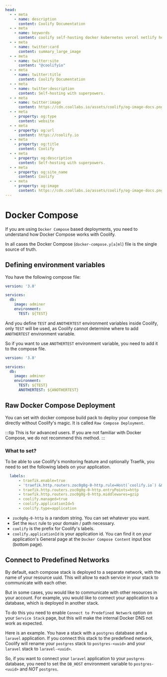 ```yaml
---
head:
  - - meta
    - name: description
      content: Coolify Documentation
  - - meta
    - name: keywords
      content: coolify self-hosting docker kubernetes vercel netlify heroku render digitalocean aws gcp azure
  - - meta
    - name: twitter:card
      content: summary_large_image
  - - meta
    - name: twitter:site
      content: "@coolifyio"
  - - meta
    - name: twitter:title
      content: Coolify Documentation
  - - meta
    - name: twitter:description
      content: Self-hosting with superpowers.
  - - meta
    - name: twitter:image
      content: https://cdn.coollabs.io/assets/coolify/og-image-docs.png
  - - meta
    - property: og:type
      content: website
  - - meta
    - property: og:url
      content: https://coolify.io
  - - meta
    - property: og:title
      content: Coolify
  - - meta
    - property: og:description
      content: Self-hosting with superpowers.
  - - meta
    - property: og:site_name
      content: Coolify
  - - meta
    - property: og:image
      content: https://cdn.coollabs.io/assets/coolify/og-image-docs.png
---
```


# Docker Compose

If you are using `Docker Compose` based deployments, you need to understand how Docker Compose works with Coolify.

In all cases the Docker Compose (`docker-compose.y[a]ml`) file is the single source of truth.

## Defining environment variables

You have the following compose file:

```yaml
version: '3.8'

services:
  db:
    image: adminer
    environment:
      TEST: ${TEST}
```

And you define `TEST` and `ANOTHERTEST` environment variables inside Coolify, only `TEST` will be used, as Coolify cannot determine where to add `ANOTHERTEST` environment variable.

So if you want to use `ANOTHERTEST` environment variable, you need to add it to the compose file.

```yaml
version: '3.8'

services:
  db:
    image: adminer
    environment:
      TEST: ${TEST}
      ANOTHERTEST: ${ANOTHERTEST}
```

## Raw Docker Compose Deployment
You can set with docker compose build pack to deploy your compose file directly without Coolify's magic. It is called `Raw Compose Deployment`.

:::tip
This is for advanced users. If you are not familiar with Docker Compose, we do not recommend this method.
:::

### What to set?
To be able to use Coolify's monitoring feature and optionally Traefik, you need to set the following labels on your application.

```yaml
  labels:
      - traefik.enable=true
      - 'traefik.http.routers.zoc0g0g-0-http.rule=Host(`coolify.io`) && PathPrefix(`/`)'
      - traefik.http.routers.zoc0g0g-0-http.entryPoints=http
      - traefik.http.routers.zoc0g0g-0-http.middlewares=gzip
      - coolify.managed=true
      - coolify.applicationId=5
      - coolify.type=application
```

- `zoc0g0g-0-http` is a random string. You can set whatever you want.
- Set the `Host` rule to your domain / path necessary.
- `coolify` is the prefix for Coolify's labels.
- `coolify.applicationId` is your application id. You can find it on your application's General page at the `Docker Compose Content` input box (bottom page).


## Connect to Predefined Networks
By default, each compose stack is deployed to a separate network, with the name of your resource uuid. This will allow to each service in your stack to communicate with each other.

But in some cases, you would like to communicate with other resources in your account. For example, you would like to connect your application to a database, which is deployed in another stack.

To do this you need to enable `Connect to Predefined Network` option on your `Service Stack` page, but this will make the internal Docker DNS not work as expected.

Here is an example. You have a stack with a `postgres` database and a `laravel` application. If you connect this stack to the predefined network, Coolify will rename your `postgres` stack to `postgres-<uuid>` and your `laravel` stack to `laravel-<uuid>`.

So, if you want to connect your `laravel` application to your `postgres` database, you need to set the `DB_HOST` environment variable to `postgres-<uuid>` and _NOT_ `postgres`.
